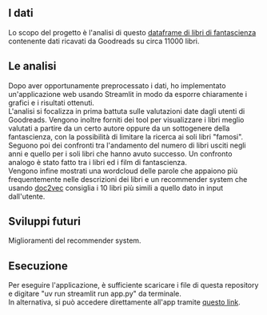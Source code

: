 ## I dati
Lo scopo del progetto è l'analisi di questo [dataframe di libri di fantascienza](https://www.kaggle.com/datasets/tanguypledel/science-fiction-books-subgenres) 
contenente dati ricavati da Goodreads su circa 11000 libri.
## Le analisi
Dopo aver opportunamente preprocessato i dati, ho implementato un'applicazione web usando Streamlit in modo da esporre chiaramente i grafici e i risultati ottenuti.  
L'analisi si focalizza in prima battuta sulle valutazioni date dagli utenti di Goodreads. Vengono inoltre forniti dei tool per visualizzare i libri meglio valutati a partire da un certo autore oppure
da un sottogenere della fantascienza, con la possibilità di limitare la ricerca ai soli libri "famosi".  
Seguono poi dei confronti tra l'andamento del numero di libri usciti negli anni e quello per i soli libri che hanno avuto successo. Un confronto analogo è stato fatto tra i libri ed i film di fantascienza.  
Vengono infine mostrati una wordcloud delle parole che appaiono più frequentemente nelle descrizioni dei libri e un recommender system che usando [doc2vec](https://radimrehurek.com/gensim/models/doc2vec.html)
consiglia i 10 libri più simili a quello dato in input dall'utente.
## Sviluppi futuri
Miglioramenti del recommender system.
## Esecuzione
Per eseguire l'applicazione, è sufficiente scaricare i file di questa repository e digitare "uv run streamlit run app.py" da terminale.  
In alternativa, si può accedere direttamente all'app tramite [questo link](https://hedachiara-progetto-se2-app-qpraiq.streamlit.app/).
